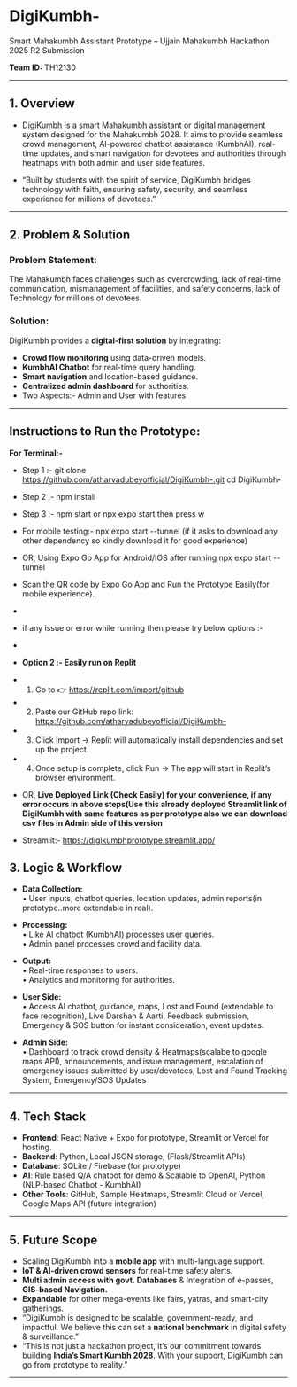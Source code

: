 # DigiKumbh-
Smart Mahakumbh Assistant Prototype – Ujjain Mahakumbh Hackathon 2025 R2 Submission

**Team ID:** TH12130 

---

## 1. Overview
- DigiKumbh is a smart Mahakumbh assistant or digital management system designed for the Mahakumbh 2028.
It aims to provide seamless crowd management, AI-powered chatbot assistance (KumbhAI), real-time updates, and smart navigation for devotees and authorities through heatmaps with both admin and user side features.

- “Built by students with the spirit of service, DigiKumbh bridges technology with faith, ensuring safety, security, and seamless experience for millions of devotees.”


---

## 2. Problem & Solution

### Problem Statement:
 The Mahakumbh faces challenges such as overcrowding, lack of real-time communication, mismanagement of facilities, and   safety concerns, lack of Technology for millions of devotees.  
 
### Solution:
DigiKumbh provides a **digital-first solution** by integrating:  
- **Crowd flow monitoring** using data-driven models.  
- **KumbhAI Chatbot** for real-time query handling.  
- **Smart navigation** and location-based guidance.  
- **Centralized admin dashboard** for authorities.
- Two Aspects:- Admin and User with features 
  

---
## Instructions to Run the Prototype:
**For Terminal:-**
- Step 1 :- git clone https://github.com/atharvadubeyofficial/DigiKumbh-.git
cd DigiKumbh-
- Step 2 :- npm install
- Step 3 :- npm start or npx expo start then press w
- For mobile testing:- npx expo start --tunnel (if it asks to download any other dependency so kindly download it for good experience)
- OR, Using Expo Go App for Android/IOS after running npx expo start --tunnel
- Scan the QR code by Expo Go App and Run the Prototype Easily(for mobile experience).
- 
- if any issue or error while running then please try below options :-
- 
- **Option 2 :- Easily run on Replit**
- 1. Go to 👉 https://replit.com/import/github

- 2. Paste our GitHub repo link:
https://github.com/atharvadubeyofficial/DigiKumbh-

- 3. Click Import → Replit will automatically install dependencies and set up the project.

- 4. Once setup is complete, click Run → The app will start in Replit’s browser environment.

- OR, **Live Deployed Link (Check Easily) for your convenience, if any error occurs in above steps(Use this already deployed Streamlit link of DigiKumbh with same features as per prototype also we can download csv files in Admin side of this version**
- Streamlit:- https://digikumbhprototype.streamlit.app/

## 3. Logic & Workflow

- **Data Collection:**  
  •  User inputs, chatbot queries, location updates, admin reports(in prototype..more extendable in real).  

- **Processing:**  
  • Like AI chatbot (KumbhAI) processes user queries.  
  • Admin panel processes crowd and facility data.  

- **Output:**  
  • Real-time responses to users.  
  • Analytics and monitoring for authorities.  

- **User Side:**  
  • Access AI chatbot, guidance, maps, Lost and Found (extendable to face recognition), Live Darshan & Aarti, Feedback submission, Emergency & SOS button for instant consideration, event updates.  

- **Admin Side:**  
  • Dashboard to track crowd density & Heatmaps(scalabe to google maps API), announcements, and issue management, escalation of emergency issues submitted by user/devotees, Lost and Found Tracking System, Emergency/SOS Updates

---

## 4. Tech Stack
- **Frontend**: React Native + Expo for prototype, Streamlit or Vercel for hosting.
- **Backend**: Python, Local JSON storage, (Flask/Streamlit APIs)
- **Database**: SQLite / Firebase (for prototype)  
- **AI**: Rule based Q/A chatbot for demo &  Scalable to OpenAI, Python (NLP-based Chatbot - KumbhAI)  
- **Other Tools**: GitHub, Sample Heatmaps, Streamlit Cloud or Vercel, Google Maps API (future integration)  
---

## 5. Future Scope
- Scaling DigiKumbh into a **mobile app** with multi-language support.  
- **IoT & AI-driven crowd sensors** for real-time safety alerts.  
- **Multi admin access with govt. Databases** & Integration of e-passes, **GIS-based Navigation.**
- **Expandable** for other mega-events like fairs, yatras, and smart-city gatherings.  
- “DigiKumbh is designed to be scalable, government-ready, and impactful. We believe this can set a **national benchmark** in digital safety & surveillance.”
- “This is not just a hackathon project, it’s our commitment towards building **India’s Smart Kumbh 2028**. With your  support, DigiKumbh can go from prototype to reality.”
---

